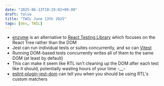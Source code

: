 ```yaml
---
date: "2025-06-13T18:29:02+09:00"
draft: false
title: "TWIL June 13th 2025"
tags: [dev, TWIL]
---
```


- [enzyme](https://github.com/enzymejs/enzyme) is an alternative to [React Testing Library](https://github.com/testing-library/react-testing-library) which focuses on the React Tree rather than the DOM
- Jest can run individual tests or suites concurrently, and so can [Vitest](https://vitest.dev/guide/features.html#running-tests-concurrently)
- Running DOM-based tests concurrently writes all of them to the same DOM (at least by default)
- This can make it seem like RTL isn't cleaning up the DOM after each test like it should, potentially wasting hours of your time -\_\_-
- [eslint-plugin-jest-dom](https://github.com/testing-library/eslint-plugin-jest-dom) can tell you when you should be using RTL's custom matchers

